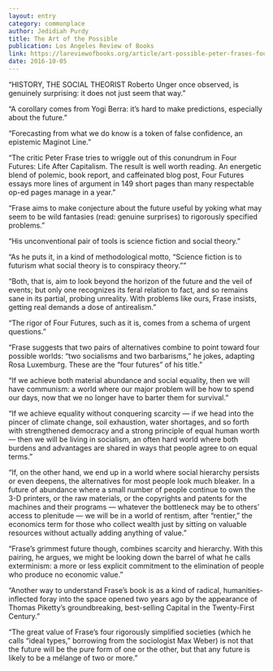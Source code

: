 ```yaml
---
layout: entry
category: commonplace
author: Jedidiah Purdy
title: The Art of the Possible
publication: Los Angeles Review of Books
link: https://lareviewofbooks.org/article/art-possible-peter-frases-four-futures/
date: 2016-10-05
---
```


“HISTORY, THE SOCIAL THEORIST Roberto Unger once observed, is genuinely surprising: it does not just seem that way.”

“A corollary comes from Yogi Berra: it’s hard to make predictions, especially about the future.”

“Forecasting from what we do know is a token of false confidence, an epistemic Maginot Line.”

“The critic Peter Frase tries to wriggle out of this conundrum in Four Futures: Life After Capitalism. The result is well worth reading. An energetic blend of polemic, book report, and caffeinated blog post, Four Futures essays more lines of argument in 149 short pages than many respectable op-ed pages manage in a year.”

“Frase aims to make conjecture about the future useful by yoking what may seem to be wild fantasies (read: genuine surprises) to rigorously specified problems.”

“His unconventional pair of tools is science fiction and social theory.”

“As he puts it, in a kind of methodological motto, “Science fiction is to futurism what social theory is to conspiracy theory.””

“Both, that is, aim to look beyond the horizon of the future and the veil of events; but only one recognizes its feral relation to fact, and so remains sane in its partial, probing unreality. With problems like ours, Frase insists, getting real demands a dose of antirealism.”

“The rigor of Four Futures, such as it is, comes from a schema of urgent questions.”

“Frase suggests that two pairs of alternatives combine to point toward four possible worlds: “two socialisms and two barbarisms,” he jokes, adapting Rosa Luxemburg. These are the “four futures” of his title.”

“If we achieve both material abundance and social equality, then we will have communism: a world where our major problem will be how to spend our days, now that we no longer have to barter them for survival.”

“If we achieve equality without conquering scarcity — if we head into the pincer of climate change, soil exhaustion, water shortages, and so forth with strengthened democracy and a strong principle of equal human worth — then we will be living in socialism, an often hard world where both burdens and advantages are shared in ways that people agree to on equal terms.”

“If, on the other hand, we end up in a world where social hierarchy persists or even deepens, the alternatives for most people look much bleaker. In a future of abundance where a small number of people continue to own the 3-D printers, or the raw materials, or the copyrights and patents for the machines and their programs — whatever the bottleneck may be to others’ access to plenitude — we will be in a world of rentism, after “rentier,” the economics term for those who collect wealth just by sitting on valuable resources without actually adding anything of value.”

“Frase’s grimmest future though, combines scarcity and hierarchy. With this pairing, he argues, we might be looking down the barrel of what he calls exterminism: a more or less explicit commitment to the elimination of people who produce no economic value.”

“Another way to understand Frase’s book is as a kind of radical, humanities-inflected foray into the space opened two years ago by the appearance of Thomas Piketty’s groundbreaking, best-selling Capital in the Twenty-First Century.”

“The great value of Frase’s four rigorously simplified societies (which he calls “ideal types,” borrowing from the sociologist Max Weber) is not that the future will be the pure form of one or the other, but that any future is likely to be a mélange of two or more.”
